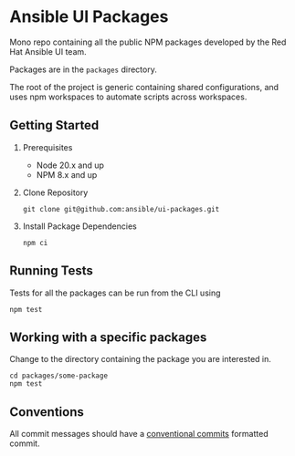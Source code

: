 # Ansible UI Packages

Mono repo containing all the public NPM packages developed by the Red Hat Ansible UI team.

Packages are in the `packages` directory.

The root of the project is generic containing shared configurations,
and uses npm workspaces to automate scripts across workspaces.

## Getting Started

1. Prerequisites

   - Node 20.x and up
   - NPM 8.x and up

2. Clone Repository

   ```
   git clone git@github.com:ansible/ui-packages.git
   ```

3. Install Package Dependencies

   ```
   npm ci
   ```

## Running Tests

Tests for all the packages can be run from the CLI using

```
npm test
```

## Working with a specific packages

Change to the directory containing the package you are interested in.

```
cd packages/some-package
npm test
```

## Conventions

All commit messages should have a [conventional commits](https://www.conventionalcommits.org/en/v1.0.0/#summary) formatted commit.